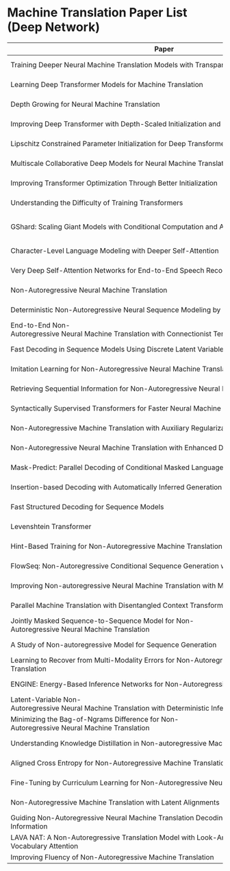 # Machine Translation Paper List (Deep Network)

| Paper                                                        | Authors                                                      | Venue      | Link                                                    |
| ------------------------------------------------------------ | ------------------------------------------------------------ | ---------- | ------------------------------------------------------- |
| Training Deeper Neural Machine Translation Models with Transparent Attention | *Ankur Bapna, Mia Chen, Orhan Firat, Yuan Cao, Yonghui Wu*   | EMNLP-2018 | https://www.aclweb.org/anthology/D18-1338               |
| Learning Deep Transformer Models for Machine Translation     | *Qiang Wang, Bei Li, Tong Xiao, Jingbo Zhu, Changliang Li, Derek F. Wong, Lidia S. Chao* | ACL-2019   | https://arxiv.org/pdf/1906.01787.pdf                    |
| Depth Growing for Neural Machine Translation                 | *Lijun Wu, Yiren Wang, Yingce Xia, Fei Tian, Fei Gao, Tao Qin, Jianhuang Lai, Tie-Yan Liu* | ACL-2019   | https://www.aclweb.org/anthology/P19-1558.pdf           |
| Improving Deep Transformer with Depth-Scaled Initialization and Merged Attention | *Biao Zhang, Ivan Titov, Rico Sennrich*                      | EMNLP-2019 | https://www.aclweb.org/anthology/D19-1083.pdf           |
| Lipschitz Constrained Parameter Initialization for Deep Transformers | *Hongfei Xu, Qiuhui Liu, Josef van Genabith, Deyi Xiong, Jingyi Zhang* | ACL-2020   | https://www.aclweb.org/anthology/2020.acl-main.38.pdf   |
| Multiscale Collaborative Deep Models for Neural Machine Translation | *Xiangpeng Wei, Heng Yu, Yue Hu, Yue Zhang, Rongxiang Weng, Weihua Luo* | ACL-2020   | https://www.aclweb.org/anthology/2020.acl-main.40.pdf   |
| Improving Transformer Optimization Through Better Initialization | *Xiao Shi Huang, Felipe Perez, Jimmy Ba, Maksims Volkovs*    | ICML-2020  | http://www.cs.toronto.edu/~mvolkovs/ICML2020_tfixup.pdf |
| Understanding the Difficulty of Training Transformers        | *Liyuan Liu, Xiaodong Liu, Jianfeng Gao, Weizhu Chen, JIawei Han* | arXiv      | https://arxiv.org/pdf/2004.08249.pdf                    |
| GShard: Scaling Giant Models with Conditional Computation and Automatic Sharding | *Dmitry Lepikhin, HyoukJoong Lee, Yuanzhong Xu, Dehao Chen, Orhan Firat, Yanping Huang, Maxim Krikun, Noam Shazeer, Zhifeng Chen* | arXiv      | https://arxiv.org/pdf/2006.16668.pdf                    |
| Character-Level Language Modeling with Deeper Self-Attention | *Rami Al-Rfou, Dokook Choe, Noah Constant, Mandy Guo, Llion Jones* | CoRR       | https://arxiv.org/abs/1808.04444                        |
| Very Deep Self-Attention Networks for End-to-End Speech Recognition | *Ngoc-Quan Pham, Thai-Son Nguyen, Jan Niehues, Markus Muller, Sebastian Stuker, Alexander Waibel* | CoRR       | https://arxiv.org/abs/1904.13377                        |
| Non-Autoregressive Neural Machine Translation | *Jiatao Gu, James Bradbury, Caiming Xiong, Victor O. K. Li, Richard Socher*   | ICLR-2018 |  https://arxiv.org/abs/1711.02281            |
| Deterministic Non-Autoregressive Neural Sequence Modeling by Iterative Refinement | *Jason Lee, Elman Mansimov, Kyunghyun Cho*   | EMNLP-2018 | https://doi.org/10.18653/v1/d18-1149            |
| End-to-End Non-Autoregressive Neural Machine Translation with Connectionist Temporal Classification | *Jindrich Libovický, Jindrich Helcl*   | EMNLP-2018 | https://doi.org/10.18653/v1/d18-1336         |
| Fast Decoding in Sequence Models Using Discrete Latent Variables | *Lukasz Kaiser, Samy Bengio, Aurko Roy, Ashish Vaswani, Niki Parmar, Jakob Uszkoreit, Noam Shazeer*   |  ICML-2018 |https://arxiv.org/pdf/1803.03382.pdf         |
| Imitation Learning for Non-Autoregressive Neural Machine Translation | *Bingzhen Wei, Mingxuan Wang, Hao Zhou, Junyang Lin, Xu Sun*   | ACL-2019 |  https://doi.org/10.18653/v1/p19-1125               |
| Retrieving Sequential Information for Non-Autoregressive Neural Machine Translation | *Chenze Shao, Yang Feng, Jinchao Zhang, Fandong Meng, Xilin Chen, Jie Zhou*   | ACL-2019 |https://doi.org/10.18653/v1/p19-1288            |
| Syntactically Supervised Transformers for Faster Neural Machine Translation | *Nader Akoury, Kalpesh Krishna, Mohit Iyyer*   | ACL-2019 | https://doi.org/10.18653/v1/p19-1122           |
| Non-Autoregressive Machine Translation with Auxiliary Regularization | *Yiren Wang, Fei Tian, Di He, Tao Qin, ChengXiang Zhai, Tie-Yan Liu*   | AAAI-2019 |https://doi.org/10.1609/aaai.v33i01.33015377    |
| Non-Autoregressive Neural Machine Translation with Enhanced Decoder Input | *Junliang Guo, Xu Tan, Di He, Tao Qin, Linli Xu, Tie-Yan Liu*   | AAAI-2019 |https://doi.org/10.1609/aaai.v33i01.33013723               |
| Mask-Predict: Parallel Decoding of Conditional Masked Language Models | *Marjan Ghazvininejad, Omer Levy, Yinhan Liu, Luke Zettlemoyer*   | EMNLP-2019 |  https://doi.org/10.18653/v1/D19-1633               |
| Insertion-based Decoding with Automatically Inferred Generation Order | *Jiatao Gu, Qi Liu, Kyunghyun Cho*   | TACL-2019 |  https://transacl.org/ojs/index.php/tacl/article/view/1732               |
| Fast Structured Decoding for Sequence Models | *Zhiqing Sun, Zhuohan Li, Haoqing Wang, Di He, Zi Lin, Zhi-Hong Deng*   | NeurIPS-2019 | http://papers.nips.cc/paper/8566-fast-structured-decoding-for-sequence-models               |
| Levenshtein Transformer | *Jiatao Gu, Changhan Wang, Junbo Zhao*   | NeurIPS-2019 |  https://papers.nips.cc/paper/9297-levenshtein-transformer              |
| Hint-Based Training for Non-Autoregressive Machine Translation | *Zhuohan Li, Zi Lin, Di He, Fei Tian, Tao Qin, Liwei Wang, Tie-Yan Liu*   | EMNLP-2019 |  https://doi.org/10.18653/v1/D19-1573               |
| FlowSeq: Non-Autoregressive Conditional Sequence Generation with Generative Flow | *Xuezhe Ma, Chunting Zhou, Xian Li, Graham Neubig, Eduard H. Hovy*   | EMNLP-2019 |https://doi.org/10.18653/v1/D19-1437         |
| Improving Non-autoregressive Neural Machine Translation with Monolingual Data | *Jiawei Zhou, Phillip Keung*   |  ACL-2020 |https://www.aclweb.org/anthology/2020.acl-main.171         |
| Parallel Machine Translation with Disentangled Context Transformer | *Jungo Kasai, James Cross, Marjan Ghazvininejad, Jiatao Gu*   |  ICML-2020  |https://arxiv.org/abs/2001.05136         |
| Jointly Masked Sequence-to-Sequence Model for Non-Autoregressive Neural Machine Translation | *Junliang Guo, Linli Xu, Enhong Chen*   |  ACL-2020  |https://www.aclweb.org/anthology/2020.acl-main.36         |
| A Study of Non-autoregressive Model for Sequence Generation | *Yi Ren, Jinglin Liu, Xu Tan, Zhou Zhao, Sheng Zhao, Tie-Yan Liu*   |  ACL-2020  |https://www.aclweb.org/anthology/2020.acl-main.15         |
| Learning to Recover from Multi-Modality Errors for Non-Autoregressive Neural Machine Translation | *Qiu Ran, Yankai Lin, Peng Li, Jie Zhou*   |  ACL-2020  |https://www.aclweb.org/anthology/2020.acl-main.277         |
| ENGINE: Energy-Based Inference Networks for Non-Autoregressive Machine Translation | *Lifu Tu, Richard Yuanzhe Pang, Sam Wiseman, Kevin Gimpel*   |  ACL-2020  |https://www.aclweb.org/anthology/2020.acl-main.251         |
| Latent-Variable Non-Autoregressive Neural Machine Translation with Deterministic Inference Using a Delta Posterior | *Raphael Shu, Jason Lee, Hideki Nakayama, Kyunghyun Cho*   | AAAI-2020 | https://aaai.org/ojs/index.php/AAAI/article/view/6413               |
| Minimizing the Bag-of-Ngrams Difference for Non-Autoregressive Neural Machine Translation | *Chenze Shao, Jinchao Zhang, Yang Feng, Fandong Meng and Jie Zhou*   |  AAAI-2020 |https://aaai.org/ojs/index.php/AAAI/article/view/5351         |
| Understanding Knowledge Distillation in Non-autoregressive Machine Translation | *Chunting Zhou, Jiatao Gu, Graham Neubig*   | ICLR-2020 | https://openreview.net/forum?id=BygFVAEKDH            |
| Aligned Cross Entropy for Non-Autoregressive Machine Translation | *Marjan Ghazvininejad, Vladimir Karpukhin, Luke Zettlemoyer, Omer Levy*   | ICML-2020 | https://doi.org/10.18653/v1/p19-1122           |
| Fine-Tuning by Curriculum Learning for Non-Autoregressive Neural Machine Translation | *Junliang Guo, Xu Tan, Linli Xu, Tao Qin, Enhong Chen, Tie-Yan Liu*   | AAAI-2020 | https://aaai.org/ojs/index.php/AAAI/article/view/6289               |
| Non-Autoregressive Machine Translation with Latent Alignments | *Chitwan Saharia, William Chan, Saurabh Saxena, Mohammad Norouzi*   |  CoRR  |https://arxiv.org/abs/2004.07437         |
| Guiding Non-Autoregressive Neural Machine Translation Decoding with Reordering Information | *Qiu Ran, Yankai Lin, Peng Li, Jie Zhou*   | CoRR | http://arxiv.org/abs/1911.02215               |
| LAVA NAT: A Non-Autoregressive Translation Model with Look-Around Decoding and Vocabulary Attention | *Xiaoya Li, Yuxian Meng, Arianna Yuan, Fei Wu, Jiwei Li*   | CoRR |https://arxiv.org/abs/2002.03084         |
| Improving Fluency of Non-Autoregressive Machine Translation | *Zdenek Kasner, Jindrich Libovický, Jindrich Helcl*   | CoRR | https://arxiv.org/abs/2004.03227           |